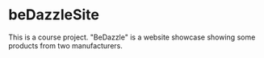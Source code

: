 # beDazzleSite
This is a course project. "BeDazzle" is a website showcase showing some products from two manufacturers.
